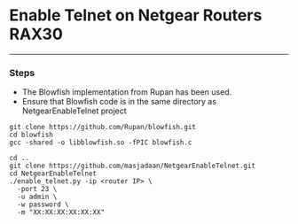 # Enable Telnet on Netgear Routers RAX30
***

### Steps
- The Blowfish implementation from Rupan has been used.
- Ensure that Blowfish code is in the same directory as NetgearEnableTelnet project
```shell
git clone https://github.com/Rupan/blowfish.git
cd blowfish
gcc -shared -o libblowfish.so -fPIC blowfish.c

cd ..
git clone https://github.com/masjadaan/NetgearEnableTelnet.git
cd NetgearEnableTelnet
./enable_telnet.py -ip <router IP> \
  -port 23 \
  -u admin \
  -w password \
  -m "XX:XX:XX:XX:XX:XX"
```